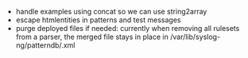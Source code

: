 * handle examples using concat so we can use string2array
* escape htmlentities in patterns and test messages
* purge deployed files if needed: currently when removing all rulesets from a parser, the merged file stays in place in /var/lib/syslog-ng/patterndb/<parser>.xml
